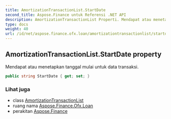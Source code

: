 ```yaml
---
title: AmortizationTransactionList.StartDate
second_title: Aspose.Finance untuk Referensi .NET API
description: AmortizationTransactionList Properti. Mendapat atau menetapkan tanggal mulai untuk data transaksi.
type: docs
weight: 40
url: /id/net/aspose.finance.ofx.loan/amortizationtransactionlist/startdate/
---
```

## AmortizationTransactionList.StartDate property

Mendapat atau menetapkan tanggal mulai untuk data transaksi.

```csharp
public string StartDate { get; set; }
```

### Lihat juga

* class [AmortizationTransactionList](../)
* ruang nama [Aspose.Finance.Ofx.Loan](../../amortizationtransactionlist/)
* perakitan [Aspose.Finance](../../../)


